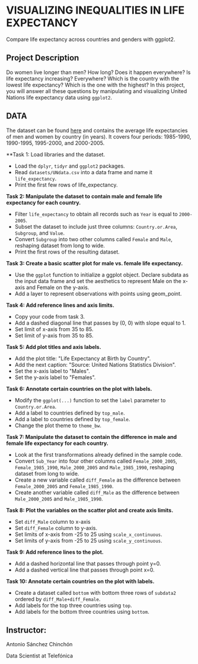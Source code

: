 # VISUALIZING INEQUALITIES IN LIFE EXPECTANCY

Compare life expectancy across countries and genders with ggplot2.

## Project Description
Do women live longer than men? How long? Does it happen everywhere? Is life expectancy increasing? Everywhere? Which is the country with the lowest life expectancy? Which is the one with the highest? In this project, you will answer all these questions by manipulating and visualizing United Nations life expectancy data using `ggplot2`.

## DATA
The dataset can be found [here](http://data.un.org/Data.aspx?d=GenderStat&f=inID:37&c=1,2,3,4,5,6&s=crEngName:asc,sgvEngName:asc,timeEngName:desc&v=1) and contains the average life expectancies of men and women by country (in years). It covers four periods: 1985-1990, 1990-1995, 1995-2000, and 2000-2005.

**Task 1: Load libraries and the dataset.

- Load the `dplyr`, `tidyr` and `ggplot2` packages.
- Read `datasets/UNdata.csv` into a data frame and name it `life_expectancy`.
- Print the first few rows of life_expectancy.

**Task 2: Manipulate the dataset to contain male and female life expectancy for each country.**

- Filter `life_expectancy` to obtain all records such as `Year` is equal to `2000-2005`.
- Subset the dataset to include just three columns: `Country.or.Area`, `Subgroup`, and `Value`.
- Convert `Subgroup` into two other columns called `Female` and `Male`, reshaping dataset from long to wide.
- Print the first rows of the resulting dataset.

**Task 3: Create a basic scatter plot for male vs. female life expectancy.**

- Use the `ggplot` function to initialize a ggplot object. Declare subdata as the input data frame and set the aesthetics to represent Male on the x-axis and Female on the y-axis.
- Add a layer to represent observations with points using geom_point.

**Task 4: Add reference lines and axis limits.**

- Copy your code from task 3.
- Add a dashed diagonal line that passes by (0, 0) with slope equal to 1.
- Set limit of x-axis from 35 to 85.
- Set limit of y-axis from 35 to 85.

**Task 5: Add plot titles and axis labels.**

- Add the plot title: "Life Expectancy at Birth by Country".
- Add the next caption: "Source: United Nations Statistics Division".
- Set the x-axis label to "Males".
- Set the y-axis label to "Females".

**Task 6: Annotate certain countries on the plot with labels.**

- Modify the `ggplot(...)` function to set the `label` parameter to `Country.or.Area`.
- Add a label to countries defined by `top_male`.
- Add a label to countries defined by `top_female`.
- Change the plot theme to `theme_bw`.

**Task 7: Manipulate the dataset to contain the difference in male and female life expectancy for each country.**

- Look at the first transformations already defined in the sample code.
- Convert `Sub_Year` into four other columns called `Female_2000_2005`, `Female_1985_1990`, `Male_2000_2005` and `Male_1985_1990`, reshaping dataset from long to wide.
- Create a new variable called `diff_Female` as the difference between `Female_2000_2005` and `Female_1985_1990`.
- Create another variable called `diff_Male` as the difference between `Male_2000_2005` and `Male_1985_1990`.

**Task 8: Plot the variables on the scatter plot and create axis limits.**

- Set `diff_Male` column to x-axis
- Set `diff_Female` column to y-axis.
- Set limits of x-axis from -25 to 25 using `scale_x_continuous`.
- Set limits of y-axis from -25 to 25 using `scale_y_continuous`.

**Task 9: Add reference lines to the plot.**

- Add a dashed horizontal line that passes through point y=0.
- Add a dashed vertical line that passes through point x=0.

**Task 10: Annotate certain countries on the plot with labels.**

- Create a dataset called `bottom` with bottom three rows of `subdata2` ordered by `diff_Male+diff_Female`.
- Add labels for the top three countries using `top`.
- Add labels for the bottom three countries using `bottom`.

## Instructor:
Antonio Sánchez Chinchón

Data Scientist at Telefónica